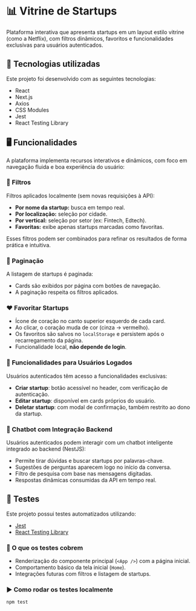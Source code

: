 # 📊 Vitrine de Startups

Plataforma interativa que apresenta startups em um layout estilo vitrine (como a Netflix), com filtros dinâmicos, favoritos e funcionalidades exclusivas para usuários autenticados.

## 🚀 Tecnologias utilizadas

Este projeto foi desenvolvido com as seguintes tecnologias:

- React
- Next.js
- Axios
- CSS Modules
- Jest
- React Testing Library

## 🖥️ Funcionalidades

A plataforma implementa recursos interativos e dinâmicos, com foco em navegação fluida e boa experiência do usuário:

### 🔎 Filtros

Filtros aplicados localmente (sem novas requisições à API):

- **Por nome da startup:** busca em tempo real.
- **Por localização:** seleção por cidade.
- **Por vertical:** seleção por setor (ex: Fintech, Edtech).
- **Favoritas:** exibe apenas startups marcadas como favoritas.

Esses filtros podem ser combinados para refinar os resultados de forma prática e intuitiva.

### 📄 Paginação

A listagem de startups é paginada:

- Cards são exibidos por página com botões de navegação.
- A paginação respeita os filtros aplicados.

### ❤️ Favoritar Startups

- Ícone de coração no canto superior esquerdo de cada card.
- Ao clicar, o coração muda de cor (cinza → vermelho).
- Os favoritos são salvos no `localStorage` e persistem após o recarregamento da página.
- Funcionalidade local, **não depende de login**.

### 🔐 Funcionalidades para Usuários Logados

Usuários autenticados têm acesso a funcionalidades exclusivas:

- **Criar startup**: botão acessível no header, com verificação de autenticação.
- **Editar startup**: disponível em cards próprios do usuário.
- **Deletar startup**: com modal de confirmação, também restrito ao dono da startup.

### 💬 Chatbot com Integração Backend

Usuários autenticados podem interagir com um chatbot inteligente integrado ao backend (NestJS):

- Permite tirar dúvidas e buscar startups por palavras-chave.
- Sugestões de perguntas aparecem logo no início da conversa.
- Filtro de pesquisa com base nas mensagens digitadas.
- Respostas dinâmicas consumidas da API em tempo real.

## 🧪 Testes

Este projeto possui testes automatizados utilizando:

- [Jest](https://jestjs.io/)
- [React Testing Library](https://testing-library.com/docs/react-testing-library/intro)

### 🧫 O que os testes cobrem

- Renderização do componente principal (`<App />`) com a página inicial.
- Comportamento básico da tela inicial (`Home`).
- Integrações futuras com filtros e listagem de startups.

### ▶️ Como rodar os testes localmente

```bash
npm test
